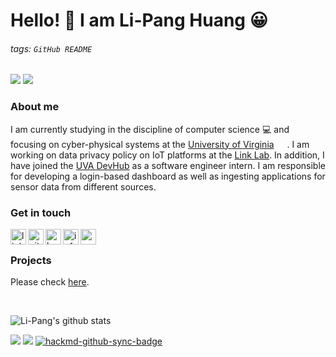 
# Hello! 👋 I am Li-Pang Huang :grinning:
###### tags: `GitHub README`
![](https://img.shields.io/badge/-Open%20To%20Work-brightgreen) ![](https://img.shields.io/badge/Seeking-Software%20Engineer-red)

### About me
I am currently studying in the discipline of computer science :computer: and focusing on cyber-physical systems at the [University of Virginia](https://www.virginia.edu/) <img width="16.88px" height="15" src="https://i.imgur.com/CbORNOa.png" />. I am working on data privacy policy on IoT platforms at the [Link Lab](https://engineering.virginia.edu/link-lab). In addition, I have joined the [UVA DevHub](https://devhub.virginia.edu/) as a software engineer intern. I am responsible for developing a login-based dashboard as well as ingesting applications for sensor data from different sources.

### Get in touch
<a href="https://www.linkedin.com/in/huanglipang" target="_blank">
  <img align="left" alt="linkedin" width="25px" src="https://cdn3.iconfinder.com/data/icons/social-network-icon/112/linkedin-512.png" />
</a>
<a href="https://github.com/HuangLiPang" target="_blank">
  <img align="left" alt="github" width="25px" src="https://i.imgur.com/BYswT8D.png" />
</a>
<a href="https://huanglipang.me" target="_blank">
  <img align="left" alt="homepage" width="25px" src="https://i.imgur.com/CzvZnaa.png" />
</a>
<a href="https://info.huanglipang.me" target="_blank">
  <img align="left" alt="info" width="25px" src="https://i.imgur.com/OqAAXLh.png" />
</a>
<a href="mailto:huanglipang@virginia.edu" target="_blank">
  <img align="left" alt="email" width="25px" src="https://i.imgur.com/AfHYq76.png" />
</a>

<br>

### Projects
Please check [here](Projects.md).

<br>

![Li-Pang's github stats](https://github-readme-stats.vercel.app/api?username=huanglipang&show_icons=true)


![](https://visitor-badge.glitch.me/badge?page_id=huanglipang/huanglipang)
![](https://img.shields.io/github/last-commit/huanglipang/huanglipang)
[![hackmd-github-sync-badge](https://hackmd.io/JBhRSJrBTQ21sswgSTGA1w/badge)](https://hackmd.io/JBhRSJrBTQ21sswgSTGA1w)

<!-- <a href="https://www.virginia.edu/" target="_blank">
<img width="102px" height="62.6" alt="uva" src="https://i.imgur.com/lF0kUkZ.png" />
</a> -->




<!--
**HuangLiPang/HuangLiPang** is a ✨ _special_ ✨ repository because its `README.md` (this file) appears on your GitHub profile.

Here are some ideas to get you started:

- 🔭 I’m currently working on ...
- 🌱 I’m currently learning ...
- 👯 I’m looking to collaborate on ...
- 🤔 I’m looking for help with ...
- 💬 Ask me about ...
- 📫 How to reach me: ...
- 😄 Pronouns: ...
- ⚡ Fun fact: ...
-->
